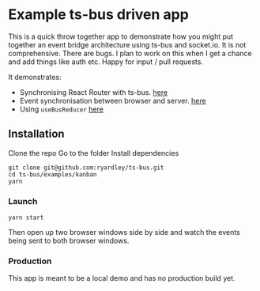 # Example ts-bus driven app

This is a quick throw together app to demonstrate how you might put together an event bridge architecture using ts-bus and socket.io. It is not comprehensive. There are bugs. I plan to work on this when I get a chance and add things like auth etc. Happy for input / pull requests.

It demonstrates:

- Synchronising React Router with ts-bus. [here](https://github.com/ryardley/ts-bus/blob/master/examples/kanban/src/modules/routes/app.tsx#L12)
- Event synchronisation between browser and server. [here](https://github.com/ryardley/ts-bus/blob/master/examples/kanban/src/modules/event-sync/app.tsx#L8)
- Using `useBusReducer` [here](https://github.com/ryardley/ts-bus/blob/master/examples/kanban/src/modules/board/app.tsx#L9)

## Installation

Clone the repo
Go to the folder
Install dependencies

```
git clone git@github.com:ryardley/ts-bus.git
cd ts-bus/examples/kanban
yarn
```

### Launch

```
yarn start
```

Then open up two browser windows side by side and watch the events being sent to both browser windows.

### Production

This app is meant to be a local demo and has no production build yet.
